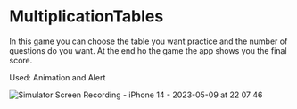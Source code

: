 # MultiplicationTables

In this game you can choose the table you want practice and the number of questions do you want.
At the end ho the game the app shows you the final score.

Used: Animation and Alert

![Simulator Screen Recording - iPhone 14 - 2023-05-09 at 22 07 46](https://github.com/berardino95/MultiplicationTables/assets/26569311/18c1c074-a1d3-4857-9fa8-9fe4db95538f)
